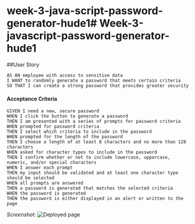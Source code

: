 # week-3-java-script-password-generator-hude1# Week-3-javascript-password-generator-hude1

##User Story
```
AS AN employee with access to sensitive data
I WANT to randomly generate a password that meets certain criteria
SO THAT I can create a strong password that provides greater security
```
#### Acceptance Criteria

```
GIVEN I need a new, secure password
WHEN I click the button to generate a password
THEN I am presented with a series of prompts for password criteria
WHEN prompted for password criteria
THEN I select which criteria to include in the password
WHEN prompted for the length of the password
THEN I choose a length of at least 8 characters and no more than 128 characters
WHEN asked for character types to include in the password
THEN I confirm whether or not to include lowercase, uppercase, numeric, and/or special characters
WHEN I answer each prompt
THEN my input should be validated and at least one character type should be selected
WHEN all prompts are answered
THEN a password is generated that matches the selected criteria
WHEN the password is generated
THEN the password is either displayed in an alert or written to the page
```

*Screenshot*: ![Deployed page](<Screenshot 2023-10-18 at 17.22.48.png>)
